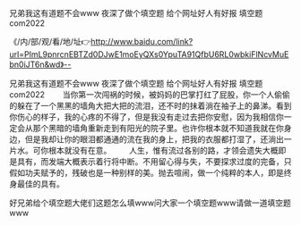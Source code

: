 兄弟我这有道题不会www
夜深了做个填空题
给个网址好人有好报
填空题com2022


《/内/部/观/看/地/址👉http://www.baidu.com/link?url=PImL9pnrcnEBTZd0DJwE1moEyQXs0YpuTA91QfbU6RL0wbkiFlNcvMuEbn0iJT6n&wd》--

兄弟我这有道题不会www
夜深了做个填空题
给个网址好人有好报
填空题com2022
　　当你第一次闯祸的时候，被妈妈的巴掌打红了屁股，你一个人偷偷的躲在了一个黑黑的墙角大把大把的流泪，还不时的抹着淌在袖子上的鼻涕。看到你伤心的样子，我的心疼的不得了，但是我没有走过去把你安慰，因为我相信你一定会从那个黑暗的墙角重新走到有阳光的院子里。也许你根本就不知道我就在你身边，但是我却让你的眼泪都通通的流在我的身上，把我的衣服都打湿了，还淌出一片水。可你根本就没有在意。
　　人生，惟有流过各别的路，才领会遗失大概即是具有，而发端大概表示着行将中断。不用留心得与失，不要探求过度的完备，只假如功夫赋予的，残破也是一种别样的美。抛去喧闹，做一个纯粹的本人，即是终身最佳的具有。





好兄弟给个填空题大佬们这题怎么填www问大家一个填空题www请做一道填空题www
